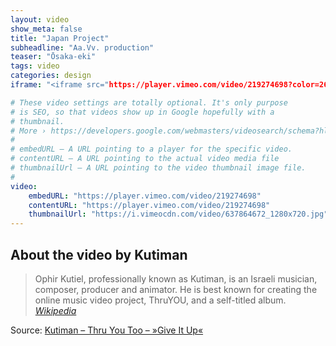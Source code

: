 ```yaml
---
layout: video
show_meta: false
title: "Japan Project"
subheadline: "Aa.Vv. production"
teaser: "Ōsaka-eki"
tags: video
categories: design
iframe: "<iframe src="https://player.vimeo.com/video/219274698?color=26c68b&portrait=0" width="1280" height="720" frameborder="0" webkitallowfullscreen mozallowfullscreen allowfullscreen></iframe>"

# These video settings are totally optional. It's only purpose
# is SEO, so that videos show up in Google hopefully with a
# thumbnail.
# More › https://developers.google.com/webmasters/videosearch/schema?hl=en&rd=1
#
# embedURL – A URL pointing to a player for the specific video.
# contentURL – A URL pointing to the actual video media file
# thumbnailUrl – A URL pointing to the video thumbnail image file.
#
video:
    embedURL: "https://player.vimeo.com/video/219274698"
    contentURL: "https://player.vimeo.com/video/219274698"
    thumbnailUrl: "https://i.vimeocdn.com/video/637864672_1280x720.jpg"
---
```


<!--more-->

## About the video by Kutiman

> Ophir Kutiel, professionally known as Kutiman, is an Israeli musician, composer, producer and animator. He is best known for creating the online music video project, ThruYOU, and a self-titled album. <cite>[Wikipedia](http://en.wikipedia.org/wiki/Kutiman)</cite>



Source: [Kutiman – Thru You Too – »Give It Up«](https://www.youtube.com/watch?v=WoHxoz_0ykI)


